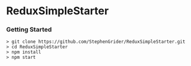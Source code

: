 # ReduxSimpleStarter

### Getting Started

```
> git clone https://github.com/StephenGrider/ReduxSimpleStarter.git
> cd ReduxSimpleStarter
> npm install
> npm start
```
